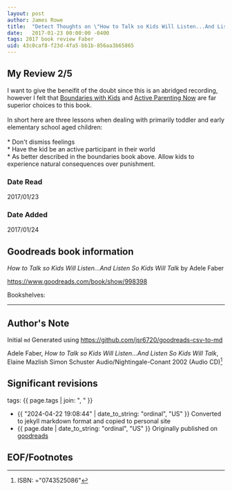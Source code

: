 ```yaml
---
layout: post
author: James Rowe
title:  "Detect Thoughts on \"How to Talk so Kids Will Listen...And Listen So Kids Will Talk\""
date:   2017-01-23 00:00:00 -0400
tags: 2017 book review Faber 
uid: 43c0caf8-f23d-4fa5-bb1b-856aa3b65865
---
```


<!-- highly dependent on how you personally use jekyll templates, and how you want this to show up -->
<!-- escape any jekyll keys with double brackets -->

## My Review 2/5

I want to give the beneifit of the doubt since this is an abridged recording, however I felt that [Boundaries with Kids](https://www.goodreads.com/book/show/104887) and [Active Parenting Now](https://www.goodreads.com/book/show/1343214) are far superior choices to this book.<br/><br/>In short here are three lessons when dealing with primarily toddler and early elementary school aged children:<br/><br/>* Don't dismiss feelings<br/>* Have the kid be an active participant in their world<br/>* As better described in the boundaries book above. Allow kids to experience natural consequences over punishment.<br/>

### Date Read
2017/01/23

### Date Added
2017/01/24

## Goodreads book information

*How to Talk so Kids Will Listen...And Listen So Kids Will Talk* by Adele Faber

https://www.goodreads.com/book/show/998398

Bookshelves: 

---

## Author's Note

Initial `md` Generated using https://github.com/jsr6720/goodreads-csv-to-md

Adele Faber, *How to Talk so Kids Will Listen...And Listen So Kids Will Talk*, Elaine Mazlish Simon  Schuster Audio/Nightingale-Conant 2002 (Audio CD)[^1]

## Significant revisions

tags: {{ page.tags | join: ", " }} <!-- todo move this somewhere -->

- {{ "2024-04-22 19:08:44" | date_to_string: "ordinal", "US" }} Converted to jekyll markdown format and copied to personal site
- {{ page.date | date_to_string: "ordinal", "US" }} Originally published on [goodreads](https://www.goodreads.com)

## EOF/Footnotes

[^1]: ISBN: ="0743525086"
